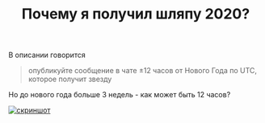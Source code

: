 ﻿---
title: "Почему я получил шляпу 2020?"
se.owner.user_id: 178988
se.owner.display_name: "Qwertiy"
se.owner.link: "https://ru.meta.stackoverflow.com/users/178988/qwertiy"
se.link: "https://ru.meta.stackoverflow.com/questions/9841/%d0%9f%d0%be%d1%87%d0%b5%d0%bc%d1%83-%d1%8f-%d0%bf%d0%be%d0%bb%d1%83%d1%87%d0%b8%d0%bb-%d1%88%d0%bb%d1%8f%d0%bf%d1%83-2020"
se.question_id: 9841
se.post_type: question
se.score: 2
---
<p>В описании говорится</p>

<blockquote>
  <p>опубликуйте сообщение в чате ±12 часов от Нового Года по UTC, которое получит звезду</p>
</blockquote>

<p>Но до нового года больше 3 недель - как может быть 12 часов?</p>

<p><a href="https://i.stack.imgur.com/MXCIy.png" rel="nofollow noreferrer"><img src="https://i.stack.imgur.com/MXCIy.png" alt="скриншот"></a></p>
